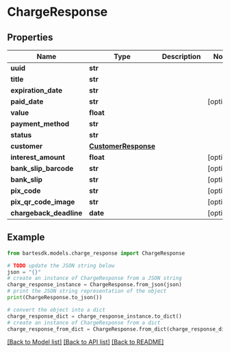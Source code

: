 # ChargeResponse


## Properties

Name | Type | Description | Notes
------------ | ------------- | ------------- | -------------
**uuid** | **str** |  | 
**title** | **str** |  | 
**expiration_date** | **str** |  | 
**paid_date** | **str** |  | [optional] 
**value** | **float** |  | 
**payment_method** | **str** |  | 
**status** | **str** |  | 
**customer** | [**CustomerResponse**](CustomerResponse.md) |  | 
**interest_amount** | **float** |  | [optional] 
**bank_slip_barcode** | **str** |  | [optional] 
**bank_slip** | **str** |  | [optional] 
**pix_code** | **str** |  | [optional] 
**pix_qr_code_image** | **str** |  | [optional] 
**chargeback_deadline** | **date** |  | [optional] 

## Example

```python
from bartesdk.models.charge_response import ChargeResponse

# TODO update the JSON string below
json = "{}"
# create an instance of ChargeResponse from a JSON string
charge_response_instance = ChargeResponse.from_json(json)
# print the JSON string representation of the object
print(ChargeResponse.to_json())

# convert the object into a dict
charge_response_dict = charge_response_instance.to_dict()
# create an instance of ChargeResponse from a dict
charge_response_from_dict = ChargeResponse.from_dict(charge_response_dict)
```
[[Back to Model list]](../README.md#documentation-for-models) [[Back to API list]](../README.md#documentation-for-api-endpoints) [[Back to README]](../README.md)



